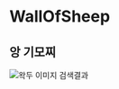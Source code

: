 # WallOfSheep

## 앙 기모찌

![왁두 이미지 검색결과](https://file3.instiz.net/data/file3/2018/03/06/7/a/a/7aaf6dbecb932756ba6364d767f8ecfd.jpg)
